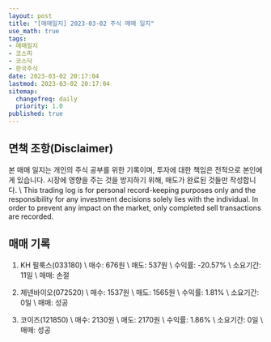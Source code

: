 ```yaml
---
layout: post
title: "[매매일지] 2023-03-02 주식 매매 일지"
use_math: true
tags:
- 매매일지
- 코스피
- 코스닥
- 한국주식
date: 2023-03-02 20:17:04
lastmod: 2023-03-02 20:17:04
sitemap:
  changefreq: daily
  priority: 1.0
published: true
---
```



## 면책 조항(Disclaimer)
본 매매 일지는 개인의 주식 공부를 위한 기록이며, 투자에 대한 책임은 전적으로 본인에게 있습니다. 시장에 영향을 주는 것을 방지하기 위해, 매도가 완료된 것들만 작성합니다. \ 
This trading log is for personal record-keeping purposes only and the responsibility for any investment decisions solely lies with the individual. In order to prevent any impact on the market, only completed sell transactions are recorded.


## 매매 기록
1. KH 필룩스(033180) \ 
   매수: 676원 \ 
   매도: 537원 \ 
   수익률: -20.57% \ 
   소요기간: 11일 \ 
   매매: 손절 


2. 제넨바이오(072520) \ 
   매수: 1537원 \ 
   매도: 1565원 \ 
   수익률: 1.81% \ 
   소요기간: 0일 \ 
   매매: 성공 


3. 코이즈(121850) \ 
   매수: 2130원 \ 
   매도: 2170원 \ 
   수익률: 1.86% \ 
   소요기간: 0일 \ 
   매매: 성공 



